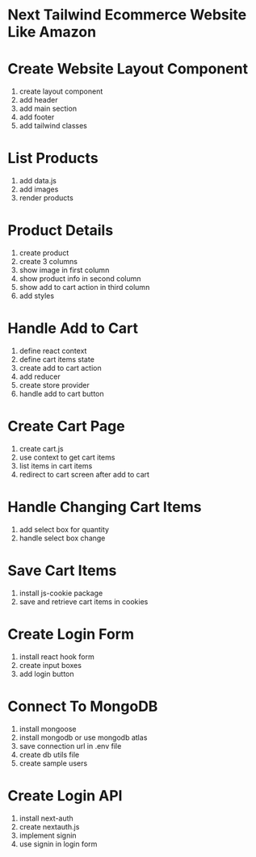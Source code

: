 # Next Tailwind Ecommerce Website Like Amazon


# Create Website Layout Component
   1. create layout component
   2. add header
   3. add main section
   4. add footer
   5. add tailwind classes

# List Products
   1. add data.js
   2. add images
   3. render products

# Product Details
   1. create product
   2. create 3 columns
   3. show image in first column
   4. show product info in second column
   5. show add to cart action in third column
   6. add styles

# Handle Add to Cart 
   1. define react context
   2. define cart items state
   3. create add to cart action
   4. add reducer
   5. create store provider
   6. handle add to cart button

# Create Cart Page
   1. create cart.js
   2. use context to get cart items
   3. list items in cart items
   4. redirect to cart screen after add to cart

# Handle Changing Cart Items
   1. add select box for quantity
   2. handle select box change

# Save Cart Items
   1. install js-cookie package
   2. save and retrieve cart items in cookies

# Create Login Form
   1. install react hook form
   2. create input boxes
   3. add login button

# Connect To MongoDB
   1. install mongoose
   2. install mongodb or use mongodb atlas
   3. save connection url in .env file
   4. create db utils file
   5. create sample users

# Create Login API
   1. install next-auth
   2. create nextauth.js
   3. implement signin
   4. use signin in login form